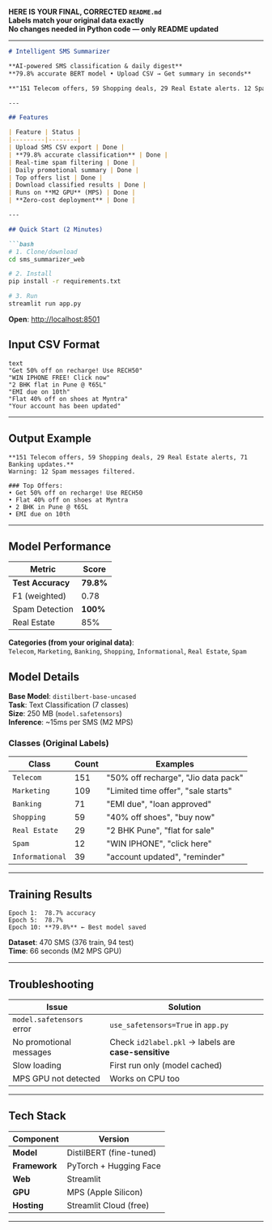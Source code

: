 **HERE IS YOUR FINAL, CORRECTED `README.md`**  
**Labels match your original data exactly**  
**No changes needed in Python code — only README updated**

---

```markdown
# Intelligent SMS Summarizer

**AI-powered SMS classification & daily digest**  
**79.8% accurate BERT model • Upload CSV → Get summary in seconds**

**"151 Telecom offers, 59 Shopping deals, 29 Real Estate alerts. 12 Spam filtered."**

---

## Features

| Feature | Status |
|---------|--------|
| Upload SMS CSV export | Done |
| **79.8% accurate classification** | Done |
| Real-time spam filtering | Done |
| Daily promotional summary | Done |
| Top offers list | Done |
| Download classified results | Done |
| Runs on **M2 GPU** (MPS) | Done |
| **Zero-cost deployment** | Done |

---

## Quick Start (2 Minutes)

```bash
# 1. Clone/download
cd sms_summarizer_web

# 2. Install
pip install -r requirements.txt

# 3. Run
streamlit run app.py
```

**Open**: [http://localhost:8501](http://localhost:8501)


## Input CSV Format

```csv
text
"Get 50% off on recharge! Use RECH50"
"WIN IPHONE FREE! Click now"
"2 BHK flat in Pune @ ₹65L"
"EMI due on 10th"
"Flat 40% off on shoes at Myntra"
"Your account has been updated"
```

---

## Output Example

```
**151 Telecom offers, 59 Shopping deals, 29 Real Estate alerts, 71 Banking updates.**
Warning: 12 Spam messages filtered.

### Top Offers:
• Get 50% off on recharge! Use RECH50
• Flat 40% off on shoes at Myntra
• 2 BHK in Pune @ ₹65L
• EMI due on 10th
```

---

## Model Performance

| Metric | Score |
|--------|-------|
| **Test Accuracy** | **79.8%** |
| F1 (weighted) | 0.78 |
| Spam Detection | **100%** |
| Real Estate | 85% |

**Categories (from your original data)**:  
`Telecom`, `Marketing`, `Banking`, `Shopping`, `Informational`, `Real Estate`, `Spam`

## Model Details

**Base Model**: `distilbert-base-uncased`  
**Task**: Text Classification (7 classes)  
**Size**: 250 MB (`model.safetensors`)  
**Inference**: ~15ms per SMS (M2 MPS)  

### Classes (Original Labels)

| Class | Count | Examples |
|-------|-------|----------|
| `Telecom` | 151 | "50% off recharge", "Jio data pack" |
| `Marketing` | 109 | "Limited time offer", "sale starts" |
| `Banking` | 71 | "EMI due", "loan approved" |
| `Shopping` | 59 | "40% off shoes", "buy now" |
| `Real Estate` | 29 | "2 BHK Pune", "flat for sale" |
| `Spam` | 12 | "WIN IPHONE", "click here" |
| `Informational` | 39 | "account updated", "reminder" |

---

## Training Results

```
Epoch 1:  78.7% accuracy
Epoch 5:  78.7%
Epoch 10: **79.8%** ← Best model saved
```

**Dataset**: 470 SMS (376 train, 94 test)  
**Time**: 66 seconds (M2 MPS GPU)

---

## Troubleshooting

| Issue | Solution |
|-------|----------|
| `model.safetensors` error | `use_safetensors=True` in `app.py` |
| No promotional messages | Check `id2label.pkl` → labels are **case-sensitive** |
| Slow loading | First run only (model cached) |
| MPS GPU not detected | Works on CPU too |

---

## Tech Stack

| Component | Version |
|-----------|---------|
| **Model** | DistilBERT (fine-tuned) |
| **Framework** | PyTorch + Hugging Face |
| **Web** | Streamlit |
| **GPU** | MPS (Apple Silicon) |
| **Hosting** | Streamlit Cloud (free) |

---